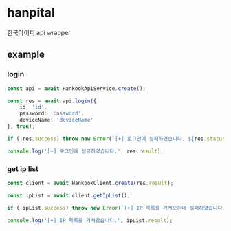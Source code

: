# hanpital
한국아이피 api wrapper

## example
### login
```typescript
const api = await HankookApiService.create();

const res = await api.login({
    id: 'id',
    password: 'password',
    deviceName: 'deviceName'
}, true);

if (!res.success) throw new Error(`[+] 로그인에 실패하였습니다. ${res.status}`);

console.log('[+] 로그인에 성공하였습니다.', res.result);
```

### get ip list
```typescript
const client = await HankookClient.create(res.result);

const ipList = await client.getIpList();

if (!ipList.success) throw new Error(`[+] IP 목록을 가져오는데 실패하였습니다. ${ipList.status}`);

console.log('[+] IP 목록을 가져왔습니다.', ipList.result);
```